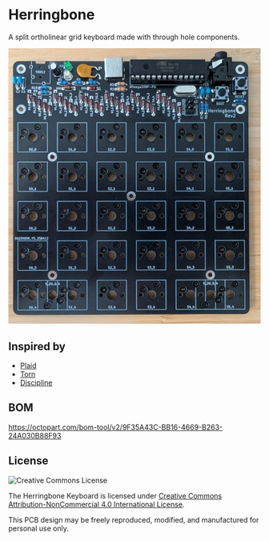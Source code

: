 Herringbone
===============

A split ortholinear grid keyboard made with through hole components.

![herringbone](./doc/img/herringbone.jpg)

## Inspired by
 - [Plaid](https://github.com/hsgw/plaid)
 - [Torn](https://github.com/rtitmuss/torn)
 - [Discipline](https://github.com/coseyfannitutti/discipline)

## BOM

https://octopart.com/bom-tool/v2/9F35A43C-BB16-4669-B263-24A030B88F93

## License

![Creative Commons License](https://i.creativecommons.org/l/by-nc/4.0/88x31.png)

The Herringbone Keyboard is licensed under [Creative Commons Attribution-NonCommercial 4.0 International License](https://creativecommons.org/licenses/by-nc/4.0).

This PCB design may be freely reproduced, modified, and manufactured for personal use only.

